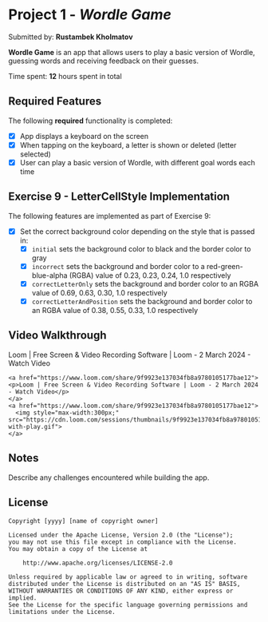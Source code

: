 # Project 1 - *Wordle Game*

Submitted by: **Rustambek Kholmatov**

**Wordle Game** is an app that allows users to play a basic version of Wordle, guessing words and receiving feedback on their guesses.

Time spent: **12** hours spent in total

## Required Features

The following **required** functionality is completed:

- [X] App displays a keyboard on the screen
- [X] When tapping on the keyboard, a letter is shown or deleted (letter selected)
- [X] User can play a basic version of Wordle, with different goal words each time

## Exercise 9 - LetterCellStyle Implementation

The following features are implemented as part of Exercise 9:

- [X] Set the correct background color depending on the style that is passed in:
  - [X] `initial` sets the background color to black and the border color to gray
  - [X] `incorrect` sets the background and border color to a red-green-blue-alpha (RGBA) value of 0.23, 0.23, 0.24, 1.0 respectively
  - [X] `correctLetterOnly` sets the background and border color to an RGBA value of 0.69, 0.63, 0.30, 1.0 respectively
  - [X] `correctLetterAndPosition` sets the background and border color to an RGBA value of 0.38, 0.55, 0.33, 1.0 respectively

## Video Walkthrough

Loom | Free Screen & Video Recording Software | Loom - 2 March 2024 - Watch Video


    <a href="https://www.loom.com/share/9f9923e137034fb8a9780105177bae12"><p>Loom | Free Screen & Video Recording Software | Loom - 2 March 2024 - Watch Video</p>
    </a>
    <a href="https://www.loom.com/share/9f9923e137034fb8a9780105177bae12">
      <img style="max-width:300px;" src="https://cdn.loom.com/sessions/thumbnails/9f9923e137034fb8a9780105177bae12-with-play.gif">
    </a>
  



## Notes

Describe any challenges encountered while building the app.

## License

    Copyright [yyyy] [name of copyright owner]

    Licensed under the Apache License, Version 2.0 (the "License");
    you may not use this file except in compliance with the License.
    You may obtain a copy of the License at

        http://www.apache.org/licenses/LICENSE-2.0

    Unless required by applicable law or agreed to in writing, software
    distributed under the License is distributed on an "AS IS" BASIS,
    WITHOUT WARRANTIES OR CONDITIONS OF ANY KIND, either express or implied.
    See the License for the specific language governing permissions and
    limitations under the License.
